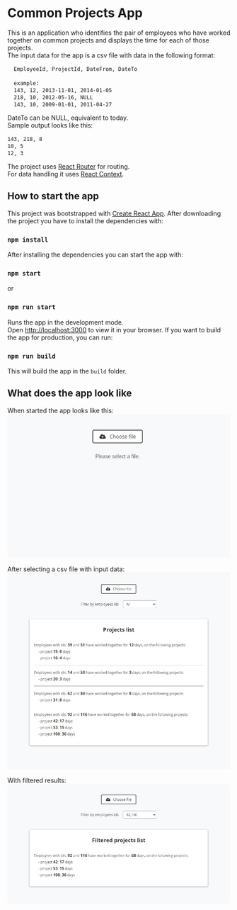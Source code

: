 # Common Projects App

This is an application who identifies the pair of employees who have worked together on common projects and displays the time for each of those projects. \
The input data for the app is a csv file with data in the following format:
```
  EmployeeId, ProjectId, DateFrom, DateTo
  
  example:
  143, 12, 2013-11-01, 2014-01-05
  218, 10, 2012-05-16, NULL
  143, 10, 2009-01-01, 2011-04-27
```
DateTo can be NULL, equivalent to today.\
Sample output looks like this:
```
143, 218, 8
10, 5
12, 3
```

The project uses [React Router](https://reactrouter.com/en/main) for routing.\
For data handling it uses [React Context](https://react.dev/reference/react/createContext).


## How to start the app

This project was bootstrapped with [Create React App](https://github.com/facebook/create-react-app).
After downloading the project you have to install the dependencies with:
### `npm install`

After installing the dependencies you can start the app with:
### `npm start` 
or 
### `npm run start`
Runs the app in the development mode.\
Open [http://localhost:3000](http://localhost:3000) to view it in your browser.
If you want to build the app for production, you can run:
### `npm run build`
This will build the app in the `build` folder.

## What does the app look like
When started the app looks like this:\
![](public/appImage1.jpg)

After selecting a csv file with input data:\
![](public/appImage2.jpg)

With filtered results:\
![](public/appImage3.jpg)
